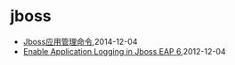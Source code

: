 # jboss
* [Jboss应用管理命令](/2014/2014-12-04-jboss-commands),2014-12-04
* [Enable Application Logging in Jboss EAP 6](/2012/2012-12-04-enable-application-logging-in-jboss-eap-6),2012-12-04
